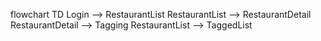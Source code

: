 flowchart TD
    Login --> RestaurantList
    RestaurantList --> RestaurantDetail
    RestaurantDetail --> Tagging
    RestaurantList --> TaggedList
